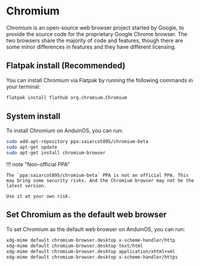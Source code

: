# Chromium

Chromium is an open-source web browser project started by Google, to provide the source code for the proprietary Google Chrome browser. The two browsers share the majority of code and features, though there are some minor differences in features and they have different licensing.

## Flatpak install (Recommended)

You can install Chromium via Flatpak by running the following commands in your terminal:

```bash
flatpak install flathub org.chromium.Chromium
```

## System install

To install Chromium on AnduinOS, you can run:

```bash
sudo add-apt-repository ppa:saiarcot895/chromium-beta
sudo apt-get update
sudo apt-get install chromium-browser
```

!!! note "Non-official PPA"

    The `ppa:saiarcot895/chromium-beta` PPA is not an official PPA. This may bring some security risks. And the Chromium browser may not be the latest version.
    
    Use it at your own risk.

## Set Chromium as the default web browser

To set Chromium as the default web browser on AnduinOS, you can run:

```bash title="Set MChromium as the default web browser"
xdg-mime default chromium-browser.desktop x-scheme-handler/http
xdg-mime default chromium-browser.desktop text/html
xdg-mime default chromium-browser.desktop application/xhtml+xml
xdg-mime default chromium-browser.desktop x-scheme-handler/https
```
